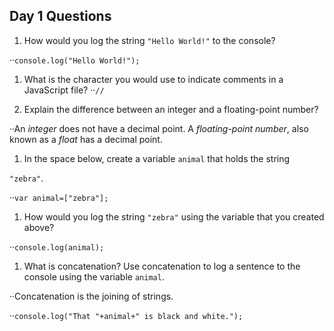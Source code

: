 ## Day 1 Questions

1. How would you log the string `"Hello World!"` to the console?

··```console.log("Hello World!");```

1. What is the character you would use to indicate comments in a JavaScript file?
 ··```//```


1. Explain the difference between an integer and a floating-point number?

··An *integer* does not have a decimal point. A *floating-point number*, also known as a *float* has a decimal point.

1. In the space below, create a variable `animal` that holds the string

`"zebra"`.

··```var animal=["zebra"];```


1. How would you log the string `"zebra"` using the variable that you created above?

··```console.log(animal);```

1. What is concatenation? Use concatenation to log a sentence to the console using the variable `animal`.

··Concatenation is the joining of strings.

··```console.log("That "+animal+" is black and white."); ```
